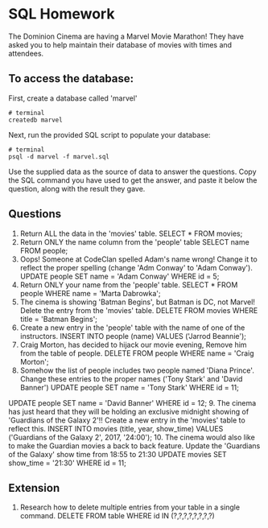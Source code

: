 # SQL Homework

The Dominion Cinema are having a Marvel Movie Marathon! They have asked you to help maintain their database of movies with times and attendees.

## To access the database:

First, create a database called 'marvel'

```
# terminal
createdb marvel
```

Next, run the provided SQL script to populate your database:

```
# terminal
psql -d marvel -f marvel.sql
```

Use the supplied data as the source of data to answer the questions.  Copy the SQL command you have used to get the answer, and paste it below the question, along with the result they gave.

## Questions

1. Return ALL the data in the 'movies' table.
SELECT * FROM movies;
2. Return ONLY the name column from the 'people' table
SELECT name FROM people;
3. Oops! Someone at CodeClan spelled Adam's name wrong! Change it to reflect the proper spelling (change 'Adm Conway' to 'Adam Conway').
UPDATE people
SET name = 'Adam Conway'
WHERE id = 5;
4. Return ONLY your name from the 'people' table.
SELECT * FROM people
WHERE name = 'Marta Dabrowka';
5. The cinema is showing 'Batman Begins', but Batman is DC, not Marvel! Delete the entry from the 'movies' table.
DELETE FROM movies
WHERE title = 'Batman Begins';
6. Create a new entry in the 'people' table with the name of one of the instructors.
INSERT INTO people (name) VALUES ('Jarrod Beannie');
7. Craig Morton, has decided to hijack our movie evening, Remove him from the table of people.
DELETE FROM people
WHERE name = 'Craig Morton';
8. Somehow the list of people includes two people named 'Diana Prince'. Change these entries to the proper names ('Tony Stark' and 'David Banner')
UPDATE people
SET name = 'Tony Stark'
WHERE id = 11;

UPDATE people
SET name = 'David Banner'
WHERE id = 12;
9. The cinema has just heard that they will be holding an exclusive midnight showing of 'Guardians of the Galaxy 2'!! Create a new entry in the 'movies' table to reflect this.
INSERT INTO movies (title, year, show_time) VALUES ('Guardians of the Galaxy 2', 2017, '24:00');
10. The cinema would also like to make the Guardian movies a back to back feature. Update the 'Guardians of the Galaxy' show time from 18:55 to 21:30
UPDATE movies
SET show_time = '21:30'
WHERE id = 11;

## Extension

1. Research how to delete multiple entries from your table in a single command.
 DELETE FROM table WHERE id IN (?,?,?,?,?,?,?,?)
